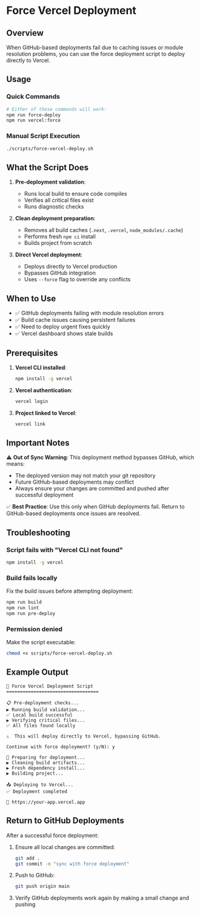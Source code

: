 # Force Vercel Deployment

## Overview

When GitHub-based deployments fail due to caching issues or module resolution problems, you can use the force deployment script to deploy directly to Vercel.

## Usage

### Quick Commands

```bash
# Either of these commands will work:
npm run force-deploy
npm run vercel:force
```

### Manual Script Execution

```bash
./scripts/force-vercel-deploy.sh
```

## What the Script Does

1. **Pre-deployment validation**:
   - Runs local build to ensure code compiles
   - Verifies all critical files exist
   - Runs diagnostic checks

2. **Clean deployment preparation**:
   - Removes all build caches (`.next`, `.vercel`, `node_modules/.cache`)
   - Performs fresh `npm ci` install
   - Builds project from scratch

3. **Direct Vercel deployment**:
   - Deploys directly to Vercel production
   - Bypasses GitHub integration
   - Uses `--force` flag to override any conflicts

## When to Use

- ✅ GitHub deployments failing with module resolution errors
- ✅ Build cache issues causing persistent failures
- ✅ Need to deploy urgent fixes quickly
- ✅ Vercel dashboard shows stale builds

## Prerequisites

1. **Vercel CLI installed**:

   ```bash
   npm install -g vercel
   ```

2. **Vercel authentication**:

   ```bash
   vercel login
   ```

3. **Project linked to Vercel**:
   ```bash
   vercel link
   ```

## Important Notes

⚠️ **Out of Sync Warning**: This deployment method bypasses GitHub, which means:

- The deployed version may not match your git repository
- Future GitHub-based deployments may conflict
- Always ensure your changes are committed and pushed after successful deployment

✅ **Best Practice**: Use this only when GitHub deployments fail. Return to GitHub-based deployments once issues are resolved.

## Troubleshooting

### Script fails with "Vercel CLI not found"

```bash
npm install -g vercel
```

### Build fails locally

Fix the build issues before attempting deployment:

```bash
npm run build
npm run lint
npm run pre-deploy
```

### Permission denied

Make the script executable:

```bash
chmod +x scripts/force-vercel-deploy.sh
```

## Example Output

```
🚀 Force Vercel Deployment Script
==================================

📋 Pre-deployment checks...
▶ Running build validation...
✅ Local build successful
▶ Verifying critical files...
✅ All files found locally

⚠️  This will deploy directly to Vercel, bypassing GitHub.

Continue with force deployment? (y/N): y

🔧 Preparing for deployment...
▶ Cleaning build artifacts...
▶ Fresh dependency install...
▶ Building project...

📤 Deploying to Vercel...
✅ Deployment completed

🔗 https://your-app.vercel.app
```

## Return to GitHub Deployments

After a successful force deployment:

1. Ensure all local changes are committed:

   ```bash
   git add .
   git commit -m "sync with force deployment"
   ```

2. Push to GitHub:

   ```bash
   git push origin main
   ```

3. Verify GitHub deployments work again by making a small change and pushing
